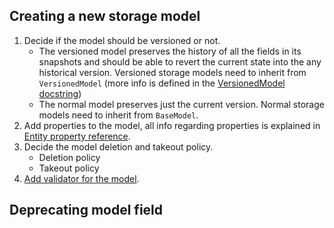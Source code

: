 ## Creating a new storage model

1. Decide if the model should be versioned or not. 
    * The versioned model preserves the history of all the fields in its snapshots and should be able to revert the current state into the any historical version. Versioned storage models need to inherit from `VersionedModel` (more info is defined in the [VersionedModel docstring](https://github.com/oppia/oppia/blob/develop/core/storage/base_model/gae_models.py#L526))
    * The normal model preserves just the current version. Normal storage models need to inherit from `BaseModel`.
2. Add properties to the model, all info regarding properties is explained in [Entity property reference](https://cloud.google.com/appengine/docs/standard/python/ndb/https://cloud.google.com/appengine/docs/standard/python/ndb/entity-property-reference).
3. Decide the model deletion and takeout policy.
    * Deletion policy
    * Takeout policy
4. [Add validator for the model](https://github.com/oppia/oppia/wiki/Writing-Validators-for-storage-models).

## Deprecating model field